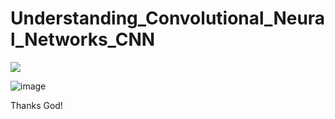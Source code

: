 # Understanding_Convolutional_Neural_Networks_CNN



![](https://thumbs.gfycat.com/MiniatureTornGrayfox-max-1mb.gif)



![image](https://user-images.githubusercontent.com/69597971/179136442-608ad19e-293c-4789-b193-1b84df0c31e3.png)








Thanks God!
